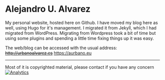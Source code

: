 Alejandro U. Alvarez
==================

My personal website, hosted here on Github. I have moved my blog here as well, using Hugo for it's management. I migrated it from Jekyll, which I had migrated from WordPress. Migrating from Wordpress took a bit of time but using some plugins and spending a little time fixing things up it was easy.

The web/blog can be accessed with the usual address: <del>http://urbanoalvarez.es</del> https://aurbano.eu

- - - -

Most of it is copyrighted material, please contact if you have any concern
[![Analytics](https://ga-beacon.appspot.com/UA-3181088-16/aurbano/readme)](https://github.com/aurbano)

